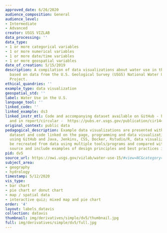 ```yaml
---
approved_date: 6/26/2020
audience_composition: General
audience_level:
- Intermediate
- Advanced
creator: USGS VIZLAB
data_processing: ''
data_type:
- 1 or more categorical variables
- 1 or more numerical variables
- 1 or more date/time variables
- 1 or more geospatial variables
date_of_creation: 5/15/2019
description: A compilation of data visualizations about water use in the U.S. in 2015,
  based on data from the U.S. Geological Survey (USGS) National Water Use Science
  Project.
ethical_quandries: ''
example_type: data visualization
geospatial_std: ''
label: Water Use in the U.S.
language_tool: ''
linked_code: ''
linked_example: ds3
linked_instr_mtl: Code and accompanying dataset available on GitHub - https://github.com/USGS-VIZLAB/water-use-15
  and in report/circular -  https://pubs.er.usgs.gov/publication/cir1441
original_context: public data
pedagogical_description: Example data visualizations are presented with corresponding
  dataset and code linked on the page, programming and data visualizations created
  using GitHub and Java, Jenkins, CSS, Docker, Rstudio/R, data visualizations can
  be recreated from data using multiple tools/programs and compared with original
  source and include examples of design principles and best practices in use.
pid: dv5
source_url: https://owi.usgs.gov/vizlab/water-use-15/#view=NC&category=thermoelectric
subject_area:
- geography
- hydrology
timestamp: 5/12/2020
vis_type:
- bar chart
- pie chart or donut chart
- map / spatial data
- interactive quiz; mixed map and pie chart
order: '4'
layout: labels_datavis
collection: datavis
thumbnail: img/derivatives/simple/dv5/thumbnail.jpg
full: img/derivatives/simple/dv5/full.jpg
---
```

